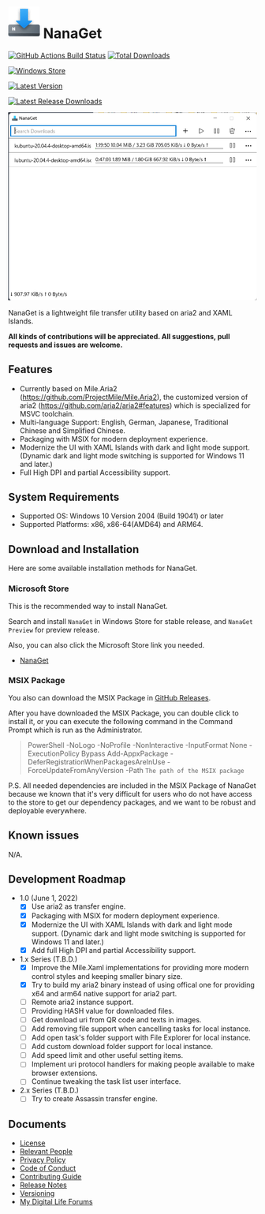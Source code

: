 ﻿# ![NanaGet](Assets/NanaGet.png) NanaGet

[![GitHub Actions Build Status](https://github.com/M2Team/NanaGet/actions/workflows/BuildBinaries.yml/badge.svg?branch=master&event=push)](https://github.com/M2Team/NanaGet/actions/workflows/BuildBinaries.yml?query=event%3Apush+branch%3Amaster)
[![Total Downloads](https://img.shields.io/github/downloads/M2Team/NanaGet/total)](https://github.com/M2Team/NanaGet/releases)

[![Windows Store](https://img.shields.io/badge/Windows%20Store-Release-blue)](https://www.microsoft.com/store/apps/9PD5F2D90LS5)

[![Latest Version](https://img.shields.io/github/v/release/M2Team/NanaGet?display_name=release&sort=date&color=%23a4a61d)](https://github.com/M2Team/NanaGet/releases/latest)

[![Latest Release Downloads](https://img.shields.io/github/downloads/M2Team/NanaGet/latest/total)](https://github.com/M2Team/NanaGet/releases/latest)

![MainWindow](Documents/MainWindow.png)

NanaGet is a lightweight file transfer utility based on aria2 and XAML Islands.

**All kinds of contributions will be appreciated. All suggestions, pull 
requests and issues are welcome.**

## Features

- Currently based on Mile.Aria2 (https://github.com/ProjectMile/Mile.Aria2), 
  the customized version of aria2 (https://github.com/aria2/aria2#features)
  which is specialized for MSVC toolchain. 
- Multi-language Support: English, German, Japanese, Traditional Chinese and 
  Simplified Chinese.
- Packaging with MSIX for modern deployment experience.
- Modernize the UI with XAML Islands with dark and light mode support. (Dynamic
  dark and light mode switching is supported for Windows 11 and later.)
- Full High DPI and partial Accessibility support.

## System Requirements

- Supported OS: Windows 10 Version 2004 (Build 19041) or later
- Supported Platforms: x86, x86-64(AMD64) and ARM64.

## Download and Installation

Here are some available installation methods for NanaGet.

### Microsoft Store

This is the recommended way to install NanaGet.

Search and install `NanaGet` in Windows Store for stable release, and `NanaGet
Preview` for preview release.

Also, you can also click the Microsoft Store link you needed.

- [NanaGet](https://www.microsoft.com/store/apps/9PD5F2D90LS5)

### MSIX Package

You also can download the MSIX Package in 
[GitHub Releases](https://github.com/M2Team/NanaGet/releases).

After you have downloaded the MSIX Package, you can double click to install it,
or you can execute the following command in the Command Prompt which is run as 
the Administrator.

> PowerShell -NoLogo -NoProfile -NonInteractive -InputFormat None -ExecutionPolicy Bypass Add-AppxPackage -DeferRegistrationWhenPackagesAreInUse -ForceUpdateFromAnyVersion -Path `The path of the MSIX package`

P.S. All needed dependencies are included in the MSIX Package of NanaGet 
because we known that it's very difficult for users who do not have access to 
the store to get our dependency packages, and we want to be robust and 
deployable everywhere.

## Known issues

N/A.

## Development Roadmap

- 1.0 (June 1, 2022)
  - [x] Use aria2 as transfer engine.
  - [x] Packaging with MSIX for modern deployment experience.
  - [x] Modernize the UI with XAML Islands with dark and light mode support. 
        (Dynamic dark and light mode switching is supported for Windows 11 and 
        later.)
  - [x] Add full High DPI and partial Accessibility support.
- 1.x Series (T.B.D.)
  - [x] Improve the Mile.Xaml implementations for providing more modern control
        styles and keeping smaller binary size.
  - [x] Try to build my aria2 binary instead of using offical one for providing
        x64 and arm64 native support for aria2 part.
  - [ ] Remote aria2 instance support.
  - [ ] Providing HASH value for downloaded files.
  - [ ] Get download uri from QR code and texts in images.
  - [ ] Add removing file support when cancelling tasks for local instance.
  - [ ] Add open task's folder support with File Explorer for local instance.
  - [ ] Add custom download folder support for local instance.
  - [ ] Add speed limit and other useful setting items.
  - [ ] Implement uri protocol handlers for making people available to make 
        browser extensions.
  - [ ] Continue tweaking the task list user interface.
- 2.x Series (T.B.D.)
  - [ ] Try to create Assassin transfer engine.

## Documents

- [License](License.md)
- [Relevant People](Documents/People.md)
- [Privacy Policy](Documents/Privacy.md)
- [Code of Conduct](CODE_OF_CONDUCT.md)
- [Contributing Guide](CONTRIBUTING.md)
- [Release Notes](Documents/ReleaseNotes.md)
- [Versioning](Documents/Versioning.md)
- [My Digital Life Forums](https://forums.mydigitallife.net/threads/76241)
